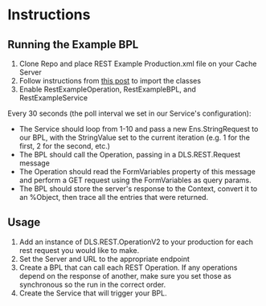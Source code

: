 # Instructions

## Running the Example BPL

1. Clone Repo and place REST Example Production.xml file on your Cache Server
2. Follow instructions from [this post](https://community.intersystems.com/post/how-export-and-import-ensemble-components-and-productions) to import the classes
3. Enable RestExampleOperation, RestExampleBPL, and RestExampleService

Every 30 seconds (the poll interval we set in our Service's configuration):

* The Service should loop from 1-10 and pass a new Ens.StringRequest to our BPL, with the StringValue set to the current iteration (e.g. 1 for the first, 2 for the second, etc.)
* The BPL should call the Operation, passing in a DLS.REST.Request message
* The Operation should read the FormVariables property of this message and perform a GET request using the FormVariables as query params.
* The BPL should store the server's response to the Context, convert it to an %Object, then trace all the entries that were returned.

## Usage
1. Add an instance of DLS.REST.OperationV2 to your production for each rest request you would like to make.
2. Set the Server and URL to the appropriate endpoint
3. Create a BPL that can call each REST Operation. If any operations depend on the response of another, make sure you set those as synchronous so the run in the correct order.
4. Create the Service that will trigger your BPL.
